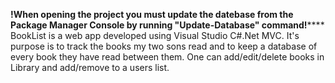 ****!When opening the project you must update the datebase from the Package Manager Console by running "Update-Database" command!********
BookList is a web app developed using Visual Studio C#.Net MVC.  It's purpose is to track the books my two sons read and to keep a database of every book they have read between them.
One can add/edit/delete books in Library and add/remove to a users list. 
